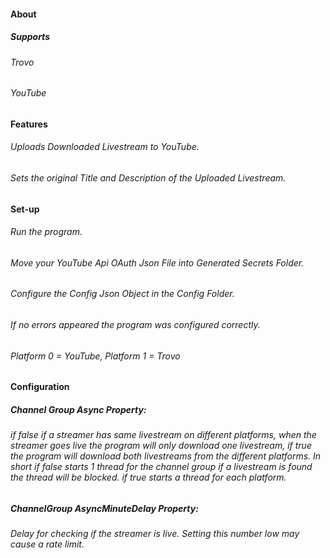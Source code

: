 #### About
##### Supports
###### Trovo
###### YouTube

#### Features
###### Uploads Downloaded Livestream to YouTube.
###### Sets the original Title and Description of the Uploaded Livestream.

#### Set-up
###### Run the program.
###### Move your YouTube Api OAuth Json File into Generated Secrets Folder.
###### Configure the Config Json Object in the Config Folder.
###### If no errors appeared the program was configured correctly.
###### Platform 0 = YouTube, Platform 1 = Trovo

#### Configuration

##### Channel Group Async Property: 
###### if false if a streamer has same livestream on different platforms, when the streamer goes live the program will only download one livestream, if true the program will download both livestreams from the different platforms. In short if false starts 1 thread for the channel group if a livestream is found the thread will be blocked. if true starts a thread for each platform.

##### ChannelGroup AsyncMinuteDelay Property:
###### Delay for checking if the streamer is live. Setting this number low may cause a rate limit.

